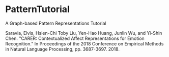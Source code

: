 # PatternTutorial
A Graph-based Pattern Representations Tutorial

Saravia, Elvis, Hsien-Chi Toby Liu, Yen-Hao Huang, Junlin Wu, and Yi-Shin Chen. "CARER: Contextualized Affect Representations for Emotion Recognition." In Proceedings of the 2018 Conference on Empirical Methods in Natural Language Processing, pp. 3687-3697. 2018.



